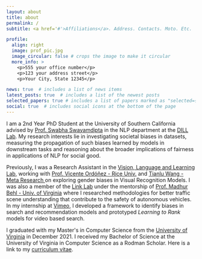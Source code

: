 ```yaml
---
layout: about
title: about
permalink: /
subtitle: <a href='#'>Affiliations</a>. Address. Contacts. Moto. Etc.

profile:
  align: right
  image: prof_pic.jpg
  image_circular: false # crops the image to make it circular
  more_info: >
    <p>555 your office number</p>
    <p>123 your address street</p>
    <p>Your City, State 12345</p>

news: true  # includes a list of news items
latest_posts: true  # includes a list of the newest posts
selected_papers: true # includes a list of papers marked as "selected={true}"
social: true  # includes social icons at the bottom of the page
---
```


<!-- Write your biography here. Tell the world about yourself. Link to your favorite [subreddit](http://reddit.com). You can put a picture in, too. The code is already in, just name your picture `prof_pic.jpg` and put it in the `img/` folder.

Put your address / P.O. box / other info right below your picture. You can also disable any of these elements by editing `profile` property of the YAML header of your `_pages/about.md`. Edit `_bibliography/papers.bib` and Jekyll will render your [publications page](/al-folio/publications/) automatically.

Link to your social media connections, too. This theme is set up to use [Font Awesome icons](http://fortawesome.github.io/Font-Awesome/) and [Academicons](https://jpswalsh.github.io/academicons/), like the ones below. Add your Facebook, Twitter, LinkedIn, Google Scholar, or just disable all of them. -->

I am a 2nd Year PhD Student at the University of Southern California advised by <a href="https://swabhs.com/">Prof. Swabha Swayamdipta</a> in the NLP department at the <a href="https://dill-lab.github.io/">DILL Lab</a>. 
My research interests lie in investigating societal biases in datasets, measuring the propagation of such biases learned by models in downstream tasks and reasoning about the broader implications of fairness in applications of NLP for social good.

 Previously, I was a Research Assistant in the <a href="https://www.vislang.ai/">Vision, Language and Learning Lab,</a>
working with <a href="https://www.vicenteordonez.com/">Prof. Vicente Ord&oacute;&ntilde;ez - Rice Univ.</a> and <a href="https://tianlu-wang.github.io/">Tianlu Wang - Meta Research </a>  on exploring gender biases in Visual Recognition Models. I was also a member of the <a href="https://engineering.virginia.edu/link-lab">Link Lab</a> under the mentorship of  <a href="https://www.madhurbehl.com/">Prof. Madhur Behl - Univ. of Virginia</a> where I researched methodologies for better traffic scene understanding that contribute to the safety of autonomous vehicles. In my internship at <a href="https://vimeo.com/">Vimeo</a>, I developed a framework to identify biases in search and recommendation models and prototyped <i>Learning to Rank</i> models for video based search.

I graduated with my Master's in Computer Science from the <a href="https://engineering.virginia.edu/">University of Virginia</a> in December 2021. I received my Bachelor of Science at the University of Virginia in Computer Science as a Rodman Scholar. 
Here is a link to my <a href="Resume.pdf"> curriculum vitae</a>.
